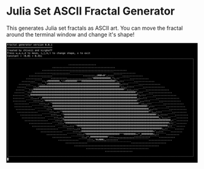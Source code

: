 # Julia Set ASCII Fractal Generator

This generates Julia set fractals as ASCII art. 
You can move the fractal around the terminal window and change it's shape!

![Image of generated fractal](https://github.com/chivoi/fractal/blob/master/images/Fractal1.jpg)